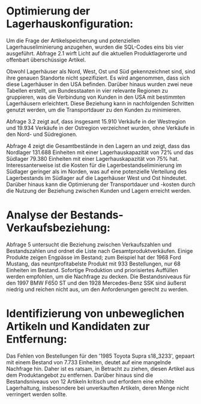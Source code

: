 # Optimierung der Lagerhauskonfiguration:

Um die Frage der Artikelspeicherung und potenziellen Lagerhauseliminierung anzugehen, wurden die SQL-Codes eins bis vier ausgeführt. Abfrage 2.1 wirft Licht auf die aktuellen Produktlagerorte und offenbart überschüssige Artikel. 

Obwohl Lagerhäuser als Nord, West, Ost und Süd gekennzeichnet sind, sind ihre genauen Standorte nicht spezifiziert. Es wird angenommen, dass sich diese Lagerhäuser in den USA befinden. Darüber hinaus wurden zwei neue Tabellen erstellt, um Bundesstaaten in vier relevante Regionen zu gruppieren, was die Verbindung von Kunden in den USA mit bestimmten Lagerhäusern erleichtert. Diese Beziehung kann in nachfolgenden Schritten genutzt werden, um die Transportdauer zu den Kunden zu minimieren. 

Abfrage 3.2 zeigt auf, dass insgesamt 15.910 Verkäufe in der Westregion und 19.934 Verkäufe in der Ostregion verzeichnet wurden, ohne Verkäufe in den Nord- und Südregionen. 

Abfrage 4 zeigt die Gesamtbestände in den Lagern an und zeigt, dass das Nordlager 131.688 Einheiten mit einer Lagerhauskapazität von 72% und das Südlager 79.380 Einheiten mit einer Lagerhauskapazität von 75% hat. Interessanterweise ist die Kosten für die Lagerbestandseliminierung im Südlager geringer als im Norden, was auf eine potenzielle Verteilung des Lagerbestands im Südlager auf die Lagerhäuser West und Ost hindeutet. Darüber hinaus kann die Optimierung der Transportdauer und -kosten durch die Nutzung der Beziehung zwischen Kunden und Lagern erreicht werden.

# Analyse der Bestands-Verkaufsbeziehung:

Abfrage 5 untersucht die Beziehung zwischen Verkaufszahlen und Bestandszahlen und ordnet die Liste nach Gesamtproduktverkäufen. Einige Produkte zeigen Engpässe im Bestand; zum Beispiel hat der 1968 Ford Mustang, das neuntprofitabelste Produkt mit 933 Bestellungen, nur 68 Einheiten im Bestand. Sofortige Produktion und priorisiertes Auffüllen werden empfohlen, um die Nachfrage zu decken. Die Bestandsniveaus für den 1997 BMW F650 ST und den 1928 Mercedes-Benz SSK sind äußerst niedrig und reichen nicht aus, um den Anforderungen gerecht zu werden.

# Identifizierung von unbeweglichen Artikeln und Kandidaten zur Entfernung:

Das Fehlen von Bestellungen für den '1985 Toyota Supra s18_3233', gepaart mit einem Bestand von 7.733 Einheiten, deutet auf eine mangelnde Nachfrage hin. Daher ist es ratsam, in Betracht zu ziehen, diesen Artikel aus dem Produktangebot zu entfernen. Darüber hinaus sind die Bestandsniveaus von 12 Artikeln kritisch und erfordern eine erhöhte Lagerhaltung, insbesondere bei unverkauften Artikeln, deren Menge nicht verringert werden sollte.
